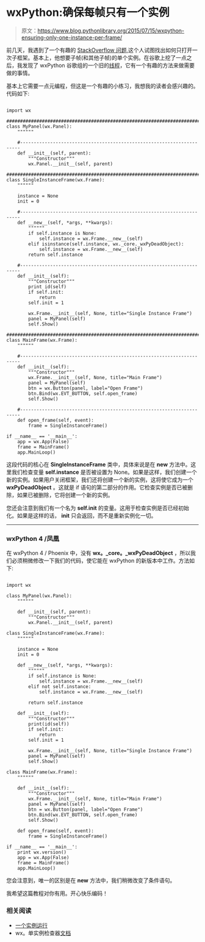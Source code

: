 # wxPython:确保每帧只有一个实例

> 原文：<https://www.blog.pythonlibrary.org/2015/07/15/wxpython-ensuring-only-one-instance-per-frame/>

前几天，我遇到了一个有趣的 [StackOverflow 问题](http://stackoverflow.com/q/31386570/393194),这个人试图找出如何只打开一次子框架。基本上，他想要子帧(和其他子帧)的单个实例。在谷歌上挖了一点之后，我发现了 wxPython 谷歌组的一个旧的[线程](https://groups.google.com/forum/#!topic/wxpython-users/VTPpXYZYHmM)，它有一个有趣的方法来做需要做的事情。

基本上它需要一点元编程，但这是一个有趣的小练习，我想我的读者会感兴趣的。代码如下:

```

import wx

########################################################################
class MyPanel(wx.Panel):
    """"""

    #----------------------------------------------------------------------
    def __init__(self, parent):
        """Constructor"""
        wx.Panel.__init__(self, parent)

########################################################################
class SingleInstanceFrame(wx.Frame):
    """"""

    instance = None
    init = 0

    #----------------------------------------------------------------------
    def __new__(self, *args, **kwargs):
        """"""
        if self.instance is None:
            self.instance = wx.Frame.__new__(self)
        elif isinstance(self.instance, wx._core._wxPyDeadObject):
            self.instance = wx.Frame.__new__(self)
        return self.instance

    #----------------------------------------------------------------------
    def __init__(self):
        """Constructor"""
        print id(self)
        if self.init:
            return
        self.init = 1

        wx.Frame.__init__(self, None, title="Single Instance Frame")
        panel = MyPanel(self)
        self.Show()

########################################################################
class MainFrame(wx.Frame):
    """"""

    #----------------------------------------------------------------------
    def __init__(self):
        """Constructor"""
        wx.Frame.__init__(self, None, title="Main Frame")
        panel = MyPanel(self)
        btn = wx.Button(panel, label="Open Frame")
        btn.Bind(wx.EVT_BUTTON, self.open_frame)
        self.Show()

    #----------------------------------------------------------------------
    def open_frame(self, event):
        frame = SingleInstanceFrame()

if __name__ == '__main__':
    app = wx.App(False)
    frame = MainFrame()
    app.MainLoop()

```

这段代码的核心在 **SingleInstanceFrame** 类中，具体来说是在 **__new__** 方法中。这里我们检查变量 **self.instance** 是否被设置为 None。如果是这样，我们创建一个新的实例。如果用户关闭框架，我们还将创建一个新的实例，这将使它成为一个 **wxPyDeadObject** 。这就是 if 语句的第二部分的作用。它检查实例是否已被删除，如果已被删除，它将创建一个新的实例。

您还会注意到我们有一个名为 **self.init** 的变量。这用于检查实例是否已经初始化。如果是这样的话， **__init__** 只会返回，而不是重新实例化一切。

* * *

### wxPython 4 /凤凰

在 wxPython 4 / Phoenix 中，没有 **wx。_core。_wxPyDeadObject** ，所以我们必须稍微修改一下我们的代码，使它能在 wxPython 的新版本中工作。方法如下:

```

import wx

class MyPanel(wx.Panel):
    """"""

    def __init__(self, parent):
        """Constructor"""
        wx.Panel.__init__(self, parent)

class SingleInstanceFrame(wx.Frame):
    """"""

    instance = None
    init = 0

    def __new__(self, *args, **kwargs):
        """"""
        if self.instance is None:
            self.instance = wx.Frame.__new__(self)
        elif not self.instance:
            self.instance = wx.Frame.__new__(self)

        return self.instance

    def __init__(self):
        """Constructor"""
        print(id(self))
        if self.init:
            return
        self.init = 1

        wx.Frame.__init__(self, None, title="Single Instance Frame")
        panel = MyPanel(self)
        self.Show()

class MainFrame(wx.Frame):
    """"""

    def __init__(self):
        """Constructor"""
        wx.Frame.__init__(self, None, title="Main Frame")
        panel = MyPanel(self)
        btn = wx.Button(panel, label="Open Frame")
        btn.Bind(wx.EVT_BUTTON, self.open_frame)
        self.Show()

    def open_frame(self, event):
        frame = SingleInstanceFrame()

if __name__ == '__main__':
    print wx.version()
    app = wx.App(False)
    frame = MainFrame()
    app.MainLoop()

```

您会注意到，唯一的区别是在 **__new__** 方法中，我们稍微改变了条件语句。

我希望这篇教程对你有用。开心快乐编码！

### 相关阅读

*   [一个实例运行](http://wiki.wxpython.org/OneInstanceRunning)
*   wx。单实例检查器[文档](http://wxpython.org/Phoenix/docs/html/SingleInstanceChecker.html)